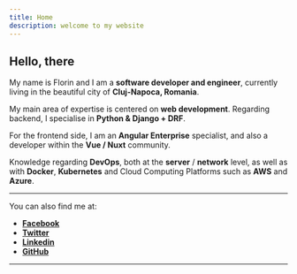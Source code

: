 ```yaml
---
title: Home
description: welcome to my website
---
```


## Hello, there

My name is Florin and I am a **software developer and engineer**, currently living in the beautiful city of **Cluj-Napoca, Romania**.

My main area of expertise is centered on **web development**.
Regarding backend, I specialise in **Python & Django + DRF**.

For the frontend side, I am an **Angular Enterprise** specialist, and also a developer within the **Vue / Nuxt** community.

Knowledge regarding **DevOps**, both at the **server** / **network** level, as well as with **Docker**, **Kubernetes** and Cloud Computing Platforms such as **AWS** and **Azure**.

---

You can also find me at:

- [**Facebook**](https://www.facebook.com/florin.scout)
- [**Twitter**](https://twitter.com/florinscout)
- [**Linkedin**](https://www.linkedin.com/in/florin-tomozei/)
- [**GitHub**](https://github.com/Mallfurion)

---

